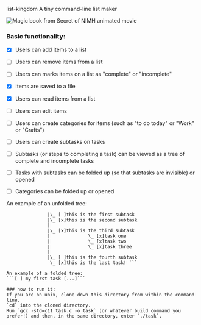  list-kingdom
A tiny command-line list maker

![Magic book from Secret of NIMH animated movie](https://media.giphy.com/media/LX9cOF1YdfLry/giphy.gif)

### Basic functionality:
- [x] Users can add items to a list
- [ ] Users can remove items from a list
- [ ] Users can marks items on a list as "complete" or "incomplete"
- [x] Items are saved to a file
- [x] Users can read items from a list
- [ ] Users can edit items

- [ ] Users can create categories for items (such as "to do today" or "Work" or "Crafts")
- [ ] Users can create subtasks on tasks
- [ ] Subtasks (or steps to completing a task) can be viewed as a tree of complete and incomplete tasks
- [ ] Tasks with subtasks can be folded up (so that subtasks are invisible) or opened
- [ ] Categories can be folded up or opened

An example of an unfolded tree:
```[ ] my first task -
               |\_ [ ]this is the first subtask
               |\_ [x]this is the second subtask
               |
               |\_ [x]this is the third subtask
               |              \_ [x]task one
               |              \_ [x]task two
               |              \_ [x]task three
               |
               |\_ [ ]this is the fourth subtask
                \_ [x]this is the last task! ```

An example of a folded tree:
```[ ] my first task [...]```

### how to run it:
If you are on unix, clone down this directory from within the command line. 
`cd` into the cloned directory.
Run `gcc -std=c11 task.c -o task` (or whatever build command you prefer!) and then, in the same directory, enter `./task`.

